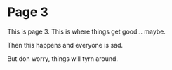 #  Page 3

This is page 3.
This is where things get good... maybe.

Then this happens and everyone is sad.

But don worry, things will tyrn around.

